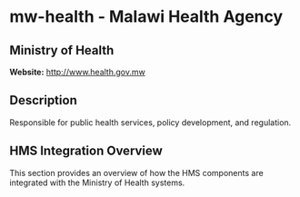 # mw-health - Malawi Health Agency

## Ministry of Health

**Website:** http://www.health.gov.mw

## Description

Responsible for public health services, policy development, and regulation.

## HMS Integration Overview

This section provides an overview of how the HMS components are integrated with the Ministry of Health systems.
